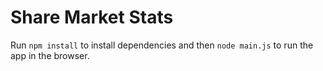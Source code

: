 # Share Market Stats

Run `npm install` to install dependencies and then `node main.js` to run the app in the browser.